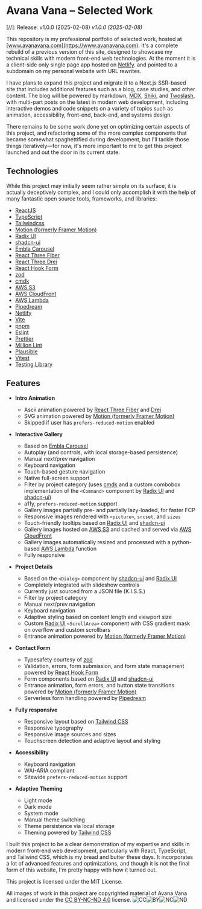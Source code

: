 # Avana Vana – Selected Work

[//]: Release: v1.0.0 (2025-02-08)
*v1.0.0 (2025-02-08)*

This repository is my professional portfolio of selected work, hosted at [www.avanavana.com](https://www.avanavana.com).  It's a complete rebuild of a previous version of this site, designed to showcase my technical skills with modern front-end web technologies.  At the moment it is a client-side only single page app hosted on [Netlify](https://www.netlify.com). and pointed to a subdomain on my personal website with URL rewrites.

I have plans to expand this project and migrate it to a Next.js SSR-based site that includes additional features such as a blog, case studies, and other content.  The blog will be powered by markdown, [MDX](https://www.mdxjs.com), [Shiki](https://shiki.matsu.io), and [Twoslash](https://twoslash.netlify.app), with multi-part posts on the latest in modern web development, including interactive demos and code snippets on a variety of topics such as animation, accessibility, front-end, back-end, and systems design.

There remains to be some work done yet on optimizing certain aspects of this project, and refactoring some of the more complex components that became somewhat spaghettified during development, but I'll tackle those things iteratively—for now, it's more important to me to get this project launched and out the door in its current state.

## Technologies

While this project may initially seem rather simple on its surface, it is actually deceptively complex, and I could only accomplish it with the help of many fantastic open source tools, frameworks, and libraries:

- [ReactJS](https://reactjs.org)
- [TypeScript](https://www.typescriptlang.org)
- [Tailwindcss](https://tailwindcss.com)
- [Motion (formerly Framer Motion)](https://www.motion.dev)
- [Radix UI](https://www.radix-ui.com)
- [shadcn-ui](https://shadcn.com)
- [Embla Carousel](https://www.embla-carousel.com)
- [React Three Fiber](https://github.com/pmndrs/react-three-fiber)
- [React Three Drei](https://github.com/pmndrs/drei)
- [React Hook Form](https://react-hook-form.com)
- [zod](https://www.zod.dev)
- [cmdk](https://cmdk.paco.me)
- [AWS S3](https://aws.amazon.com/s3)
- [AWS CloudFront](https://aws.amazon.com/cloudfront)
- [AWS Lambda](https://aws.amazon.com/lambda)
- [Pipedream](https://pipedream.com)
- [Netlify](https://www.netlify.com)
- [Vite](https://vitejs.dev)
- [pnpm](https://pnpm.io)
- [Eslint](https://eslint.org)
- [Prettier](https://prettier.io)
- [Million Lint](https://million.dev)
- [Plausible](https://plausible.io)
- [Vitest](https://vitest.dev)
- [Testing Library](https://testing-library.com)

## Features

- **Intro Animation**
  - Ascii animation powered by [React Three Fiber](https://github.com/pmndrs/react-three-fiber) and [Drei](https://github.com/pmndrs/drei)
  - SVG animation powered by [Motion (formerly Framer Motion)](https://www.motion.dev)
  - Skipped if user has `prefers-reduced-motion` enabled

- **Interactive Gallery**
  - Based on [Embla Carousel](https://www.embla-carousel.com)
  - Autoplay (and controls, with local storage-based persistence)
  - Manual next/prev navigation
  - Keyboard navigation
  - Touch-based gesture navigation
  - Native full-screen support
  - Filter by project category (uses [cmdk](https://cmdk.paco.me) and a custom combobox implementation of the `<Command>` component by [Radix UI](https://www.radix-ui.com) and [shadcn-ui](https://shadcn.com))
  - a11y, `prefers-reduced-motion` support
  - Gallery images partially pre- and partially lazy-loaded, for faster FCP
  - Responsive images rendered with `<picture>`, `srcset`, and `sizes`
  - Touch-friendly tooltips based on [Radix UI](https://www.radix-ui.com) and [shadcn-ui](https://shadcn.com)
  - Gallery images hosted on [AWS S3](https://aws.amazon.com/s3) and cached and served via [AWS CloudFront](https://aws.amazon.com/cloudfront)
  - Gallery images automatically resized and processed with a python-based [AWS Lambda](https://aws.amazon.com/lambda) function
  - Fully responsive

- **Project Details**
  - Based on the `<Dialog>` component by [shadcn-ui](https://shadcn.com) and [Radix UI](https://www.radix-ui.com)
  - Completely integrated with slideshow controls
  - Currently just sourced from a JSON file (K.I.S.S.)
  - Filter by project category
  - Manual next/prev navigation
  - Keyboard navigation
  - Adaptive styling based on content length and viewport size
  - Custom [Radix UI](https://www.radix-ui.com) `<ScrollArea>` component with CSS gradient mask on overflow and custom scrollbars
  - Entrance animation powered by [Motion (formerly Framer Motion)](https://www.motion.dev)

- **Contact Form**
  - Typesafety courtesy of [zod](https://www.zod.dev)
  - Validation, errors, form submission, and form state management powered by [React Hook Form](https://react-hook-form.com)
  - Form components based on [Radix UI](https://www.radix-ui.com) and [shadcn-ui](https://shadcn.com)
  - Entrance animation, form errors, and button state transitions powered by [Motion (formerly Framer Motion)](https://www.motion.dev)
  - Serverless form handling powered by [Pipedream](https://pipedream.com)

- **Fully responsive**
  - Responsive layout based on [Tailwind CSS](https://tailwindcss.com)
  - Responsive typography
  - Responsive image sources and sizes
  - Touchscreen detection and adaptive layout and styling

- **Accessibility**
  - Keyboard navigation
  - WAI-ARIA compliant
  - Sitewide `prefers-reduced-motion` support

- **Adaptive Theming**
  - Light mode
  - Dark mode
  - System mode
  - Manual theme switching
  - Theme persistence via local storage
  - Theming powered by [Tailwind CSS](https://tailwindcss.com)

I built this project to be a clear demonstration of my expertise and skills in modern front-end web development, particularly with React, TypeScript, and Tailwind CSS, which is my bread and butter these days.  It incorporates a lot of advanced features and optimizations, and though it is not the final form of this website, I'm pretty happy with how it turned out.

This project is licensed under the MIT License.

All images of work in this project are copyrighted material of Avana Vana and licensed under the [CC BY-NC-ND 4.0](https://creativecommons.org/licenses/by-nc-nd/4.0) license. ![CC](https://mirrors.creativecommons.org/presskit/icons/cc.svg?ref=chooser-v1)![BY](https://mirrors.creativecommons.org/presskit/icons/by.svg?ref=chooser-v1)![NC](https://mirrors.creativecommons.org/presskit/icons/nc.svg?ref=chooser-v1)![ND](https://mirrors.creativecommons.org/presskit/icons/nd.svg?ref=chooser-v1)
